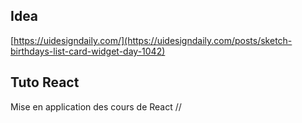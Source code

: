 ## Idea

[https://uidesigndaily.com/](https://uidesigndaily.com/posts/sketch-birthdays-list-card-widget-day-1042)

## Tuto React

Mise en application des cours de React //
